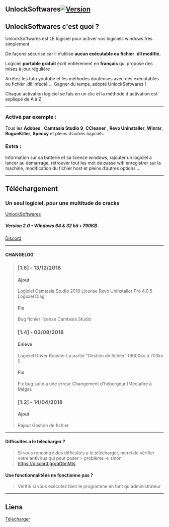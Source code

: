 ## UnlockSoftwares[![Version](https://img.shields.io/badge/Version-2.0-red.svg)](https://github.com/ABOATDev/UnlockSoftwares/raw/master/UnlockSoftwares.exe)

UnlockSoftwares c'est quoi ?
----------------------------

UnlockSoftwares est LE logiciel pour activer vos logiciels windows très simplement

De façons sécurisé car il n’utilise **aucun exécutable ou fichier .dll modifié.**

Logiciel **portable gratuit** écrit entièrement en **français** qui propose des mises à jour régulière

Arrêtez les tuto youtube et les méthodes douteuses avec des exécutables ou fichier .dll infecté ... Gagner du temps, adopté UnlockSoftwares !

Chaque activation logiciel se fais en un clic et la méthode d'activation est expliqué de A à Z

----------------


### Activé par exemple :

Tous les **Adobes** , **Camtasia Studio 9**, **CCleaner** , **Revo Uninstaller**, **Winrar**, **RogueKiller**, **Speccy** et pleins d’autres logiciels

### Extra :

Information sur sa batterie et sa licence windows, rajouter un logiciel a lancer au démarrage, retrouver tout les mot de passe wifi enregistrer sur la machine, modification du fichier host et pleins d’autres options …



----------------


Téléchargement
--------------

### Un seul logiciel, pour une multitude de cracks

[UnlockSoftwares](https://github.com/ABOATDev/UnlockSoftwares/raw/master/UnlockSoftwares.exe)




##### Version 2.0 • Windows 64 & 32 bit • 790KB

[Discord](https://discord.gg/qDbnMts)




----------------


#### CHANGELOG


> ### \[1.6\] - 13/12/2018
> 
> #### Ajout
> 
> Logiciel Camtasia Studio 2018 License Revo Uninstaller Pro 4.0.5 Logiciel Diag
> 
> #### Fix
> 
> Bug fichier license Camtasia Studio
> 
> ### \[1.4\] - 02/08/2018
> 
> #### Enlevé
> 
> Logiciel Driver Booster La partie "Gestion de fichier" (9000ko à 700ko !)
> 
> #### Fix
> 
> Fix bug suite a une erreur Changement d'hébergeur (Mediafire à Méga).
> 
> ### \[1.2\] - 14/04/2018
> 
> #### Ajout
> 
> Rajout Gestion de fichier



----------------


#### Difficultés a le télécharger ?


> 
> Si vous rencontré des difficultés a le télécharger, merci de vérifier votre antivirus qui peut poser > problème -> sinon https://discord.gg/qDbnMts
> 

#### Une fonctionnalitées ne fonctionne pas ?

> Vérifié si vous exécutez bien le programme en tant qu'administrateur


----------------
## Liens

[Télécharger](https://github.com/ABOATDev/UnlockSoftwares/raw/master/UnlockSoftwares.exe)
